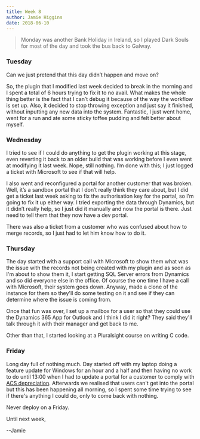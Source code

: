 ```yaml
---
title: Week 8
author: Jamie Higgins
date: 2018-06-10
---
```


> Monday was another Bank Holiday in Ireland, so I played Dark Souls for most of the day and took the bus back to Galway.

### Tuesday

Can we just pretend that this day didn’t happen and move on?

So, the plugin that I modified last week decided to break in the morning and I spent a total of 6 hours trying to fix it to no avail. What makes the whole thing better is the fact that I can’t debug it because of the way the workflow is set up. Also, it decided to stop throwing exception and just say it finished, without inputting any new data into the system. Fantastic, I just went home, went for a run and ate some sticky toffee pudding and felt better about myself.

### Wednesday

I tried to see if I could do anything to get the plugin working at this stage, even reverting it back to an older build that was working before I even went at modifying it last week. Nope, still nothing. I’m done with this; I just logged a ticket with Microsoft to see if that will help.

I also went and reconfigured a portal for another customer that was broken. Well, it’s a sandbox portal that I don’t really think they care about, but I did get a ticket last week asking to fix the authorisation key for the portal, so I’m going to fix it up either way. I tried exporting the data through Dynamics, but it didn’t really help, so I just did it manually and now the portal is there. Just need to tell them that they now have a dev portal.

There was also a ticket from a customer who was confused about how to merge records, so I just had to let him know how to do it.

### Thursday

The day started with a support call with Microsoft to show them what was the issue with the records not being created with my plugin and as soon as I'm about to show them it, I start getting SQL Server errors from Dynamics and so did everyone else in the office. Of course the one time I have a call with Microsoft, their system goes down. Anyway, made a clone of the instance for them so they'll do some testing on it and see if they can determine where the issue is coming from.

Once that fun was over, I set up a mailbox for a user so that they could use the Dynamics 365 App for Outlook and I think I did it right? They said they'll talk through it with their manager and get back to me.

Other than that, I started looking at a Pluralsight course on writing C code.

### Friday

Long day full of nothing much. Day started off with my laptop doing a feature update for Windows for an hour and a half and then having no work to do until 13:00 when I had to update a portal for a customer to comply with [ACS depreciation](https://blogs.msdn.microsoft.com/crm/2017/05/29/update-dynamics-crm-client-sdk-version-to-avoid-calls-to-acs/). Afterwards we realised that users can't get into the portal but this has been happening all morning, so I spent some time trying to see if there's anything I could do, only to come back with nothing.

Never deploy on a Friday.

Until next week,

--Jamie